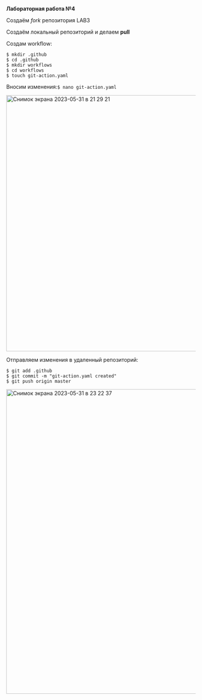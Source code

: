 **Лабораторная работа №4**

Создаём *fork* репозитория LAB3

Создаём локальный репозиторий и делаем **pull**

Создам workflow:
```
$ mkdir .github
$ cd .github
$ mkdir workflows 
$ cd workflows
$ touch git-action.yaml
```
Вносим изменения:```$ nano git-action.yaml```

<img width="682" alt="Снимок экрана 2023-05-31 в 21 29 21" src="https://github.com/FUR1OUSS/TIMP_lab4/assets/82472327/d54165a5-ec6b-4ba6-816f-eb78bed5ceb2">

Отправляем изменения в удаленный репозиторий:
```
$ git add .github
$ git commit -m "git-action.yaml created"
$ git push origin master
```

<img width="811" alt="Снимок экрана 2023-05-31 в 23 22 37" src="https://github.com/FUR1OUSS/TIMP_lab4/assets/82472327/c1b67309-3d81-49e2-868d-80bf2b974283">
